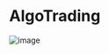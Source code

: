 # AlgoTrading

![image](https://github.com/user-attachments/assets/f4a1596e-bc66-4a08-b5a2-42631b0c0da3)
